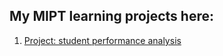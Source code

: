 ## My MIPT learning projects here:

1. [Project: student performance analysis](https://github.com/drSever/drSever_data_science/tree/main/MIPT/01_project)


